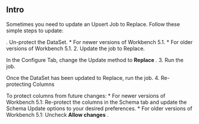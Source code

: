 

Intro
-------

Sometimes you need to update an Upsert Job to Replace. Follow these simple steps to update:

. Un-protect the DataSet.
	* For newer versions of Workbench 5.1.
	* For older versions of Workbench 5.1.
2. Update the job to Replace.


 In the Configure Tab, change the Update method to
 **Replace**
 .
3. Run the job.


 Once the DataSet has been updated to Replace, run the job.
4. Re-protecting Columns


 To protect columns from future changes:
	* For newer versions of Workbench 5.1: Re-protect the columns in the Schema tab and update the Schema Update options to your desired preferences.
	* For older versions of Workbench 5.1: Uncheck
	 **Allow changes**
	 .


